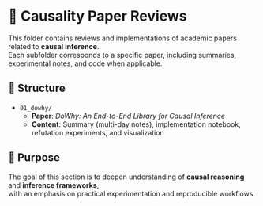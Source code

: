 # 🧠 Causality Paper Reviews

This folder contains reviews and implementations of academic papers related to **causal inference**.  
Each subfolder corresponds to a specific paper, including summaries, experimental notes, and code when applicable.

## 📂 Structure
- `01_dowhy/`  
  - **Paper**: *DoWhy: An End-to-End Library for Causal Inference*  
  - **Content**: Summary (multi-day notes), implementation notebook, refutation experiments, and visualization

## 🎯 Purpose
The goal of this section is to deepen understanding of **causal reasoning** and **inference frameworks**,  
with an emphasis on practical experimentation and reproducible workflows.
